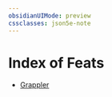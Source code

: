 ```yaml
---
obsidianUIMode: preview
cssclasses: json5e-note
---
```

# Index of Feats

- [Grappler](TTRPG/compendium/feats/grappler.md)
